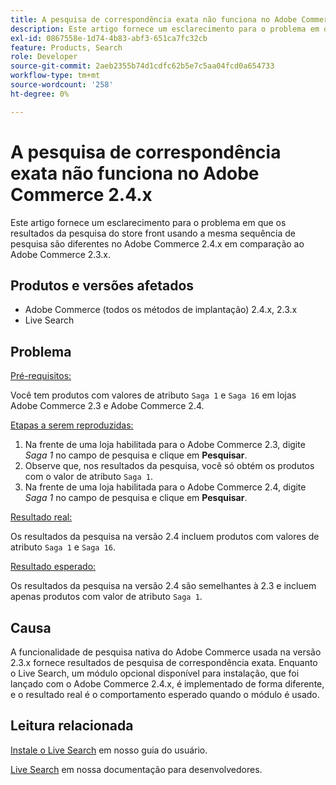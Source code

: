 ```yaml
---
title: A pesquisa de correspondência exata não funciona no Adobe Commerce 2.4.x
description: Este artigo fornece um esclarecimento para o problema em que os resultados da pesquisa do store front usando a mesma sequência de pesquisa são diferentes no Adobe Commerce 2.4.x em comparação ao Adobe Commerce 2.3.x.
exl-id: 0867558e-1d74-4b83-abf3-651ca7fc32cb
feature: Products, Search
role: Developer
source-git-commit: 2aeb2355b74d1cdfc62b5e7c5aa04fcd0a654733
workflow-type: tm+mt
source-wordcount: '258'
ht-degree: 0%

---
```


# A pesquisa de correspondência exata não funciona no Adobe Commerce 2.4.x

Este artigo fornece um esclarecimento para o problema em que os resultados da pesquisa do store front usando a mesma sequência de pesquisa são diferentes no Adobe Commerce 2.4.x em comparação ao Adobe Commerce 2.3.x.

## Produtos e versões afetados

- Adobe Commerce (todos os métodos de implantação) 2.4.x, 2.3.x
- Live Search

## Problema

<u>Pré-requisitos:</u>

Você tem produtos com valores de atributo `Saga 1` e `Saga 16` em lojas Adobe Commerce 2.3 e Adobe Commerce 2.4.

<u>Etapas a serem reproduzidas:</u>

1. Na frente de uma loja habilitada para o Adobe Commerce 2.3, digite *Saga 1* no campo de pesquisa e clique em **Pesquisar**.
1. Observe que, nos resultados da pesquisa, você só obtém os produtos com o valor de atributo `Saga 1`.
1. Na frente de uma loja habilitada para o Adobe Commerce 2.4, digite *Saga 1* no campo de pesquisa e clique em **Pesquisar**.

<u>Resultado real:</u>

Os resultados da pesquisa na versão 2.4 incluem produtos com valores de atributo `Saga 1` e `Saga 16`.

<u>Resultado esperado:</u>

Os resultados da pesquisa na versão 2.4 são semelhantes à 2.3 e incluem apenas produtos com valor de atributo `Saga 1`.

## Causa

A funcionalidade de pesquisa nativa do Adobe Commerce usada na versão 2.3.x fornece resultados de pesquisa de correspondência exata. Enquanto o Live Search, um módulo opcional disponível para instalação, que foi lançado com o Adobe Commerce 2.4.x, é implementado de forma diferente, e o resultado real é o comportamento esperado quando o módulo é usado.

## Leitura relacionada

[Instale o Live Search](https://experienceleague.adobe.com/docs/commerce-merchant-services/live-search/onboard/install.html) em nosso guia do usuário.

[Live Search](https://experienceleague.adobe.com/en/docs/commerce-merchant-services/live-search/overview) em nossa documentação para desenvolvedores.
